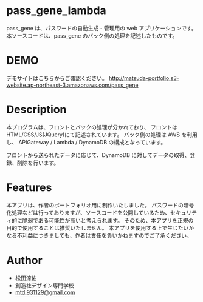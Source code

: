 # pass_gene_lambda

pass_gene は、パスワードの自動生成・管理用の web アプリケーションです。
本ソースコードは、pass_gene のバック側の処理を記述したものです。

# DEMO

デモサイトはこちらからご確認ください。
http://matsuda-portfolio.s3-website.ap-northeast-3.amazonaws.com/pass_gene

# Description

本プログラムは、フロントとバックの処理が分かれており、
フロントは HTML/CSS/JS(JQuery)にて記述されています。
バック側の処理は AWS を利用し、
APIGateway / Lambda / DynamoDB の構成となっています。

フロントから送られたデータに応じて、DynamoDB に対してデータの取得、登録、削除を行います。

# Features

本アプリは、作者のポートフォリオ用に制作いたしました。
パスワードの暗号化処理などは行っておりますが、ソースコードを公開しているため、セキュリティ的に脆弱である可能性が高いと考えられます。
そのため、本アプリを正規の目的で使用することは推奨いたしません。
本アプリを使用する上で生じたいかなる不利益につきましても、作者は責任を負いかねますのでご了承ください。

# Author

- 松田涼佑
- 創造社デザイン専門学校
- mtd.931129@gmail.com
